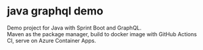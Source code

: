 # java graphql demo
Demo project for Java with Sprint Boot and GraphQL.\
Maven as the package manager, build to docker image with GitHub Actions CI, serve on Azure Container Apps.
